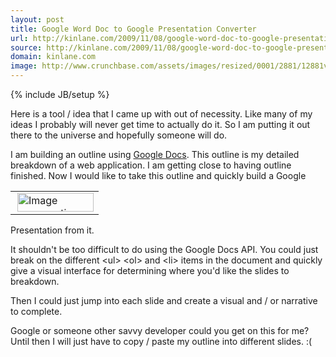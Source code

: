 ```yaml
---
layout: post
title: Google Word Doc to Google Presentation Converter
url: http://kinlane.com/2009/11/08/google-word-doc-to-google-presentation-converter/
source: http://kinlane.com/2009/11/08/google-word-doc-to-google-presentation-converter/
domain: kinlane.com
image: http://www.crunchbase.com/assets/images/resized/0001/2881/12881v6-max-450x450.png
---
```

{% include JB/setup %}<p>Here is a tool / idea that I came up with out of necessity. Like many of my ideas I probably will never get time to actually do it. So I am putting it out there to the universe and hopefully someone will do.<p></p>
I am building an outline using <a class="zem_slink" title="Google Docs" rel="homepage" href="http://docs.google.com">Google Docs</a>. This outline is my detailed breakdown of a web application. I am getting close to having outline finished.
<table border="0" cellspacing="0" cellpadding="10" align="right">
<tbody>
<tr>
<td><img title="Image representing Google Docs as depicted in ..." src="http://www.crunchbase.com/assets/images/resized/0001/2881/12881v6-max-450x450.png" alt="Image representing Google Docs as depicted in ..." width="122" height="30" align="right" /></td>
</tr>
</tbody></table>
Now I would like to take this outline and quickly build a Google Presentation from it.<p></p>
It shouldn't be too difficult to do using the Google Docs API. You could just break on the different &lt;ul&gt; &lt;ol&gt; and &lt;li&gt; items in the document and quickly give a visual interface for determining where you'd like the slides to breakdown.<p></p>
Then I could just jump into each slide and create a visual and / or narrative to complete.<p></p>
Google or someone other savvy developer could you get on this for me? Until then I will just have to copy / paste my outline into different slides. :(
</p>
